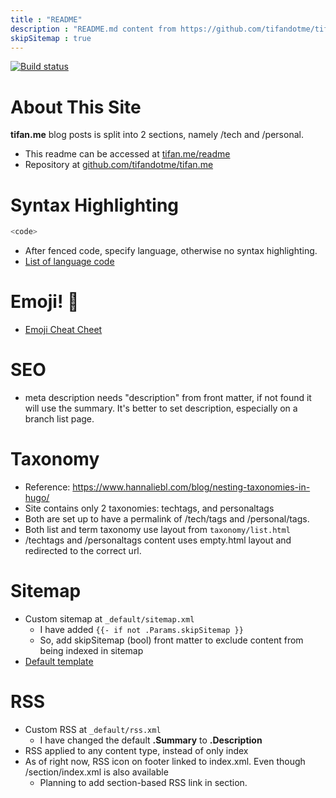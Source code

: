 ```yaml
---
title : "README"
description : "README.md content from https://github.com/tifandotme/tifan.me"
skipSitemap : true
---
```


[![Build status](https://github.com/tifandotme/tifan.me/actions/workflows/gh-pages.yml/badge.svg)](https://github.com/tifandotme/tifan.me/actions/workflows/gh-pages.yml)

# About This Site

**tifan.me** blog posts is split into 2 sections, namely /tech and /personal.

- This readme can be accessed at [tifan.me/readme](https://tifan.me/readme)
- Repository at [github.com/tifandotme/tifan.me](https://github.com/tifandotme/tifan.me)

# Syntax Highlighting

```go
<code>
```

- After fenced code, specify language, otherwise no syntax highlighting.
- [List of language code](https://gohugo.io/content-management/syntax-highlighting/#list-of-chroma-highlighting-languages)

# Emoji! :beer:

- [Emoji Cheat Cheet](https://www.webfx.com/tools/emoji-cheat-sheet/)

# SEO

- meta description needs "description" from front matter, if not found it will use the summary. It's better to set description, especially on a branch list page. 

# Taxonomy

- Reference: https://www.hannaliebl.com/blog/nesting-taxonomies-in-hugo/
- Site contains only 2 taxonomies: techtags, and personaltags
- Both are set up to have a permalink of /tech/tags and /personal/tags.
- Both list and term taxonomy use layout from `taxonomy/list.html`
- /techtags and /personaltags content uses empty.html layout and redirected to the correct url.

# Sitemap

- Custom sitemap at `_default/sitemap.xml`
    * I have added `{{- if not .Params.skipSitemap }}`
    * So, add skipSitemap (bool) front matter to exclude content from being indexed in sitemap
- [Default template](https://github.com/gohugoio/hugo/blob/master/tpl/tplimpl/embedded/templates/_default/sitemap.xml)

# RSS

- Custom RSS at `_default/rss.xml`
    * I have changed the default **.Summary** to **.Description**
- RSS applied to any content type, instead of only index
- As of right now, RSS icon on footer linked to index.xml. Even though /section/index.xml is also available
    - Planning to add section-based RSS link in section.